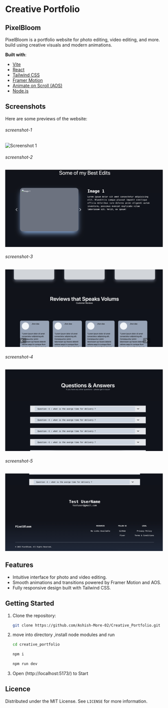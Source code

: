 # Creative Portfolio

## PixelBloom

PixelBloom is a portfolio website for photo editing, video editing, and more.
build using creative visuals and modern animations.

**Built with**:

- [Vite](https://vitejs.dev/)
- [React](https://reactjs.org/)
- [Tailwind CSS](https://tailwindcss.com/)
- [Framer Motion](https://www.framer.com/motion/)
- [Animate on Scroll (AOS)](https://michalsnik.github.io/aos/)
- [Node.js](https://nodejs.org/)

## Screenshots

Here are some previews of the website:

###### screenshot-1

![Screenshot 1](./src/assets/screenShots/s1.png)

###### screenshot-2

![Screenshot 2](./src/assets/screenShots/s2.png)

###### screenshot-3

![Screenshot 3](./src/assets/screenShots/s3.png)

###### screenshot-4

![Screenshot 4](./src/assets/screenShots/s4.png)

###### screenshot-5

![Screenshot 5](./src/assets/screenShots/s5.png)

## Features

- Intuitive interface for photo and video editing.
- Smooth animations and transitions powered by Framer Motion and AOS.
- Fully responsive design built with Tailwind CSS.

## Getting Started

1. Clone the repository:

   ```bash
   git clone https://github.com/Ashish-More-02/Creative_Portfolio.git

   ```

2. move into directory ,install node modules and run

   ```bash
   cd creative_portfolio
   ```

   ```bash
   npm i
   ```

   ```bash
   npm run dev
   ```

3. Open (http://localhost:5173/) to Start

## Licence

Distributed under the MIT License. See `LICENSE` for more information.
